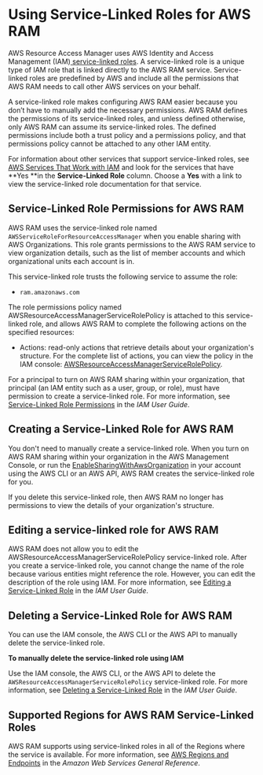 # Using Service\-Linked Roles for AWS RAM<a name="security-iam-service-linked-roles"></a>

AWS Resource Access Manager uses AWS Identity and Access Management \(IAM\)[ service\-linked roles](https://docs.aws.amazon.com/IAM/latest/UserGuide/id_roles_terms-and-concepts.html#iam-term-service-linked-role)\. A service\-linked role is a unique type of IAM role that is linked directly to the AWS RAM service\. Service\-linked roles are predefined by AWS and include all the permissions that AWS RAM needs to call other AWS services on your behalf\.

A service\-linked role makes configuring AWS RAM easier because you don’t have to manually add the necessary permissions\. AWS RAM defines the permissions of its service\-linked roles, and unless defined otherwise, only AWS RAM can assume its service\-linked roles\. The defined permissions include both a trust policy and a permissions policy, and that permissions policy cannot be attached to any other IAM entity\.

For information about other services that support service\-linked roles, see [AWS Services That Work with IAM](https://docs.aws.amazon.com/IAM/latest/UserGuide/reference_aws-services-that-work-with-iam.html) and look for the services that have **Yes **in the **Service\-Linked Role** column\. Choose a **Yes** with a link to view the service\-linked role documentation for that service\.

## Service\-Linked Role Permissions for AWS RAM<a name="slr-permissions"></a>

AWS RAM uses the service\-linked role named `AWSServiceRoleForResourceAccessManager` when you enable sharing with AWS Organizations\. This role grants permissions to the AWS RAM service to view organization details, such as the list of member accounts and which organizational units each account is in\.

This service\-linked role trusts the following service to assume the role:
+ `ram.amazonaws.com`

The role permissions policy named AWSResourceAccessManagerServiceRolePolicy is attached to this service\-linked role, and allows AWS RAM to complete the following actions on the specified resources:
+ Actions: read\-only actions that retrieve details about your organization's structure\. For the complete list of actions, you can view the policy in the IAM console: [AWSResourceAccessManagerServiceRolePolicy](https://console.aws.amazon.com/iam/home#/policies/arn:aws:iam::aws:policy/aws-service-role/AWSResourceAccessManagerServiceRolePolicy$jsonEditor)\.

For a principal to turn on AWS RAM sharing within your organization, that principal \(an IAM entity such as a user, group, or role\), must have permission to create a service\-linked role\. For more information, see [Service\-Linked Role Permissions](https://docs.aws.amazon.com/IAM/latest/UserGuide/using-service-linked-roles.html#service-linked-role-permissions) in the *IAM User Guide*\.

## Creating a Service\-Linked Role for AWS RAM<a name="create-slr"></a>

You don't need to manually create a service\-linked role\. When you turn on AWS RAM sharing within your organization in the AWS Management Console, or run the [EnableSharingWithAwsOrganization](https://docs.aws.amazon.com/ram/latest/APIReference/API_EnableSharingWithAwsOrganization.html) in your account using the AWS CLI or an AWS API, AWS RAM creates the service\-linked role for you\. 

If you delete this service\-linked role, then AWS RAM no longer has permissions to view the details of your organization's structure\.

## Editing a service\-linked role for AWS RAM<a name="edit-slr"></a>

AWS RAM does not allow you to edit the AWSResourceAccessManagerServiceRolePolicy service\-linked role\. After you create a service\-linked role, you cannot change the name of the role because various entities might reference the role\. However, you can edit the description of the role using IAM\. For more information, see [Editing a Service\-Linked Role](https://docs.aws.amazon.com/IAM/latest/UserGuide/using-service-linked-roles.html#edit-service-linked-role) in the *IAM User Guide*\.

## Deleting a Service\-Linked Role for AWS RAM<a name="delete-slr"></a>

You can use the IAM console, the AWS CLI or the AWS API to manually delete the service\-linked role\.

**To manually delete the service\-linked role using IAM**

Use the IAM console, the AWS CLI, or the AWS API to delete the `AWSResourceAccessManagerServiceRolePolicy` service\-linked role\. For more information, see [Deleting a Service\-Linked Role](https://docs.aws.amazon.com/IAM/latest/UserGuide/using-service-linked-roles.html#delete-service-linked-role) in the *IAM User Guide*\.

## Supported Regions for AWS RAM Service\-Linked Roles<a name="slr-regions"></a>

AWS RAM supports using service\-linked roles in all of the Regions where the service is available\. For more information, see [AWS Regions and Endpoints](https://docs.aws.amazon.com/general/latest/gr/rande.html) in the *Amazon Web Services General Reference*\.
